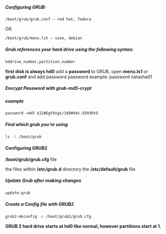 ##### Configuring GRUB:
```bash
/boot/grub/grub.conf – red hat, fedora
```
OR
```bash
/boot/grub/menu.lst – suse, debian
```

##### Grub references your hard drive using the following syntax:
```bash
hddrive_number,partition_number
```

**first disk is always hd0**
add a **password** to GRUB, open **menu.ls1** or **grub.conf** and add password password
example: password natasha01

##### Encrypt Password with grub-md5-crypt
##### example
```bash
password –md5 $12WEgfdsgs/3$R#4ds.9393OtO
```

##### Find which grub you’re using
```bash
ls -l /boot/grub
```

#### Configuring GRUB2
**/boot/grub/grub.cfg** file

the files within **/etc/grub.d** directory
the **/etc/default/grub** file

##### Update Grub after making changes
```bash
update-grub
```

##### Create a Config file with GRUB2
```bash
grub2-mkconfig -o /boot/grub2/grub.cfg
```

**GRUB 2 hard drive starts at hd0 like normal, however partitions start at 1.**
